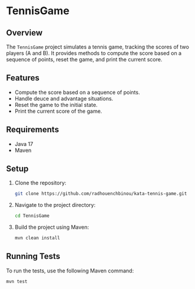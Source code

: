 # TennisGame

## Overview
The `TennisGame` project simulates a tennis game, tracking the scores of two players (A and B). It provides methods to compute the score based on a sequence of points, reset the game, and print the current score.

## Features
- Compute the score based on a sequence of points.
- Handle deuce and advantage situations.
- Reset the game to the initial state.
- Print the current score of the game.

## Requirements
- Java 17
- Maven

## Setup
1. Clone the repository:
    ```sh
    git clone https://github.com/radhouenchbinou/kata-tennis-game.git
    ```
2. Navigate to the project directory:
    ```sh
    cd TennisGame
    ```
3. Build the project using Maven:
    ```sh
    mvn clean install
    ```

## Running Tests
To run the tests, use the following Maven command:
```sh
mvn test
